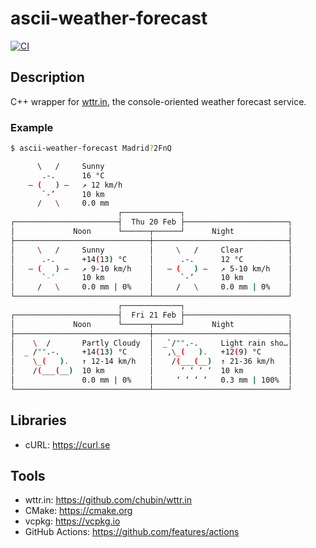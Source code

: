 # ascii-weather-forecast

[![CI](https://github.com/antonioborondo/ascii-weather-forecast/actions/workflows/ci.yml/badge.svg)](https://github.com/antonioborondo/ascii-weather-forecast/actions/workflows/ci.yml)

## Description

C++ wrapper for [wttr.in](https://wttr.in), the console-oriented weather forecast service.

### Example

```bash
$ ascii-weather-forecast Madrid?2FnQ

      \   /     Sunny
       .-.      16 °C
    ― (   ) ―   ↗ 12 km/h
       `-’      10 km
      /   \     0.0 mm
                        ┌─────────────┐
┌───────────────────────┤  Thu 20 Feb ├───────────────────────┐
│             Noon      └──────┬──────┘      Night            │
├──────────────────────────────┼──────────────────────────────┤
│     \   /     Sunny          │     \   /     Clear          │
│      .-.      +14(13) °C     │      .-.      12 °C          │
│   ― (   ) ―   ↗ 9-10 km/h    │   ― (   ) ―   ↗ 5-10 km/h    │
│      `-’      10 km          │      `-’      10 km          │
│     /   \     0.0 mm | 0%    │     /   \     0.0 mm | 0%    │
└──────────────────────────────┴──────────────────────────────┘
                        ┌─────────────┐
┌───────────────────────┤  Fri 21 Feb ├───────────────────────┐
│             Noon      └──────┬──────┘      Night            │
├──────────────────────────────┼──────────────────────────────┤
│    \  /       Partly Cloudy  │  _`/"".-.     Light rain sho…│
│  _ /"".-.     +14(13) °C     │   ,\_(   ).   +12(9) °C      │
│    \_(   ).   ↑ 12-14 km/h   │    /(___(__)  ↑ 21-36 km/h   │
│    /(___(__)  10 km          │      ‘ ‘ ‘ ‘  10 km          │
│               0.0 mm | 0%    │     ‘ ‘ ‘ ‘   0.3 mm | 100%  │
└──────────────────────────────┴──────────────────────────────┘
```

## Libraries

- cURL: <https://curl.se>

## Tools

- wttr.in: <https://github.com/chubin/wttr.in>
- CMake: <https://cmake.org>
- vcpkg: <https://vcpkg.io>
- GitHub Actions: <https://github.com/features/actions>
